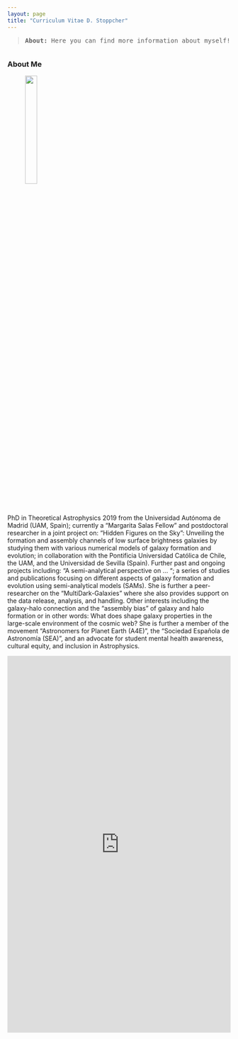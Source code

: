 ```yaml
---
layout: page
title: "Curriculum Vitae D. Stoppcher"
---
```


<blockquote style="margin-bottom:2.5em">
	<tt><b>About: </b>Here you can find more information about myself!</tt>										     
</blockquote>

### About Me

<figure>
  <img src="{{ site.baseurl }}/pictures/Doris_Passport_Picture_2.jpg" width="25%"/>
</figure>

PhD in Theoretical Astrophysics 2019 from the Universidad Autónoma de Madrid (UAM, Spain); currently a “Margarita Salas Fellow” and postdoctoral researcher in a joint project on: “Hidden Figures on the Sky”: Unveiling the formation and assembly channels of low surface brightness galaxies by studying them with various numerical models of galaxy formation and evolution; in collaboration with the Pontificia Universidad Católica de Chile, the UAM, and the Universidad de Sevilla (Spain). Further past and ongoing projects including: “A semi-analytical perspective on … “; a series of studies and publications focusing on different aspects of galaxy formation and evolution using semi-analytical models (SAMs). She is further a peer-researcher on the “MultiDark-Galaxies” where she also provides support on the data release, analysis, and handling. Other interests including the galaxy-halo connection and the “assembly bias” of galaxy and halo formation or in other words: What does shape galaxy properties in the large-scale environment of the cosmic web? She is further a member of the movement “Astronomers for Planet Earth (A4E)”, the “Sociedad Española de Astronomía (SEA)”, and an advocate for student mental health awareness, cultural equity, and inclusion in Astrophysics.

<embed src="https://dstoppacher.github.io/CV_DStoppacher_web.pdf" width="100%" height="850px"/>

